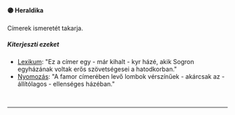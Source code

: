 #### 🟣 Heraldika

Címerek ismeretét takarja.

##### Kiterjeszti ezeket

- [Lexikum](../kepzettsegek.szekunder/lexikum.md): "Ez a címer egy - már kihalt - kyr házé, akik Sogron egyházának voltak erős szövetségesei a hatodkorban."
- [Nyomozás](../kepzettsegek.primer.altalanos/nyomozas.md): "A famor címerében levő lombok vérszínűek - akárcsak az - állítólagos - ellenséges házéban."

<br />

---
